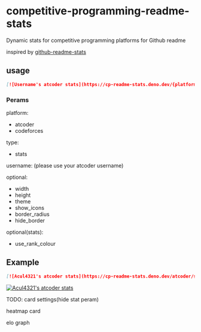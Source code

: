 # competitive-programming-readme-stats
Dynamic stats for competitive programming platforms for Github readme

inspired by [github-readme-stats](https://github.com/anuraghazra/github-readme-stats)

## usage
``` md
[![Username's atcoder stats](https://cp-readme-stats.deno.dev/{platform}/{type}/{username}?{optinalPerams})](https://atcoder.jp/users/Username)
```
### Perams
platform:
- atcoder
- codeforces

type:
- stats

username: (please use your atcoder username)

optional:
- width
- height
- theme
- show_icons
- border_radius
- hide_border

optional(stats):
- use_rank_colour

## Example
``` md
[![Acul4321's atcoder stats](https://cp-readme-stats.deno.dev/atcoder/stats/acul4321?theme=transparent)](https://atcoder.jp/users/Acul4321)
```

[![Acul4321's atcoder stats](https://cp-readme-stats.deno.dev/atcoder/stats/acul4321?theme=transparent)](https://atcoder.jp/users/Acul4321)

TODO:
card settings(hide stat peram)

heatmap card

elo graph
